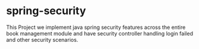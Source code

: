 # spring-security

This Project we implement java spring security features across the entire book management module and have security controller handling login failed and other security scenarios.
